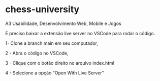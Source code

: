 # chess-university
A3 Usabilidade, Desenvolvimento Web, Mobile e Jogos

É preciso baixar a extensão live server no VSCode para rodar o código. 

 1- Clone a branch main em seu computador, 

2 - Abra o código no VSCode, 

3 - Clique com o botão direito no arquivo index.html 

4 - Selecione a opção "Open With Live Server" 
